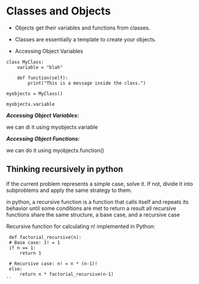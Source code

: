 # Classes and Objects

  * Objects get their variables and functions from classes.
  * Classes are essentially a template to create your objects.

  * Accessing Object Variables
  
  
  ```
  class MyClass:
      variable = "blah"
  
      def function(self):
          print("This is a message inside the class.")

  myobjectx = MyClass()
  
  myobjectx.variable
  ```

   ***Accessing Object Variables:***

   we can di it using myobjectx.variable

   ***Accessing Object Functions:***

   we can do it using myobjectx.function()


   ## Thinking recursively in python
   
   If the current problem represents a simple case, solve it. If not, divide it into subproblems and apply the same strategy to them.

   in python, a recursive function is a function that calls itself and repeats its behavior until some conditions are met to return a result all recursive functions share the same structure, a base case, and a recursive case

   Recursive function for calculating n! implemented in Python:
   ```
    def factorial_recursive(n):
    # Base case: 1! = 1
    if n == 1:
        return 1

    # Recursive case: n! = n * (n-1)!
    else:
        return n * factorial_recursive(n-1)
   ``

